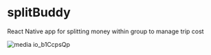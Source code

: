# splitBuddy
React Native app for splitting money within group to manage trip cost


![media io_b1CcpsQp]([https://github.com/DeepKarmakar/splitBuddy/assets/10882063/860fd5d5-3827-4a25-8134-7732a40d76ce](https://github.com/DeepKarmakar/splitBuddy/blob/master/assets/images/media.io_b1CcpsQp.gif))
